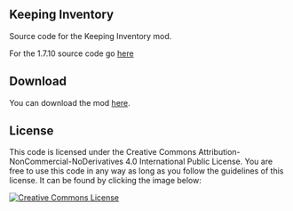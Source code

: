 ## Keeping Inventory
Source code for the Keeping Inventory mod.

For the 1.7.10 source code go <a href="https://github.com/Silly511/Keeping-Inventory/tree/master-1.7.10">here</a>

## Download
You can download the mod <a href="http://www.minecraftforum.net/forums/mapping-and-modding/minecraft-mods/2453765-keeping-inventory-tired-of-losing-all-those">here</a>.

## License
This code is licensed under the Creative Commons Attribution-NonCommercial-NoDerivatives 4.0 International Public License. You are free to use this code in any way as long as you follow the guidelines of this license. It can be found by clicking the image below:

<a rel="license" title="Creative Commons Attribution-NonCommercial-NoDerivatives 4.0 International Public License" href="http://creativecommons.org/licenses/by-nc-nd/4.0/"><img alt="Creative Commons License" style="border-width:0" src="https://i.creativecommons.org/l/by-nc-nd/4.0/88x31.png" /></a>

